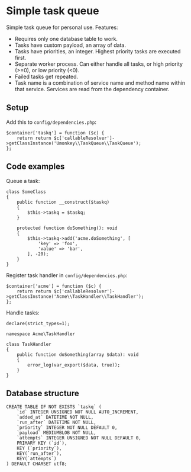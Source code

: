 # Simple task queue

Simple task queue for personal use.  Features:

- Requires only one database table to work.
- Tasks have custom payload, an array of data.
- Tasks have priorities, an integer.  Highest priority tasks are executed first.
- Separate worker process.   Can either handle all tasks, or high priority (>=0), or low priority (<0).
- Failed tasks get repeated.
- Task name is a combination of service name and method name within that service.  Services are read from the dependency container.


## Setup

Add this to `config/dependencies.php`:

```
$container['taskq'] = function ($c) {
    return return $c['callableResolver']->getClassInstance('Umonkey\\TaskQueue\\TaskQueue');
};
```

## Code examples

Queue a task:

```
class SomeClass
{
    public function __construct($taskq)
    {
        $this->taskq = $taskq;
    }

    protected function doSomething(): void
    {
        $this->taskq->add('acme.doSomething', [
            'key' => 'foo',
            'value' => 'bar',
        ], -20);
    }
}
```

Register task handler in `config/dependencies.php`:


```
$container['acme'] = function ($c) {
    return return $c['callableResolver']->getClassInstance('Acme\\TaskHandler\\TaskHandler');
};
```

Handle tasks:

```
declare(strict_types=1);

namespace Acme\TaskHandler

class TaskHandler
{
    public function doSomething(array $data): void
    {
        error_log(var_export($data, true));
    }
}
```


## Database structure

```
CREATE TABLE IF NOT EXISTS `taskq` (
    `id` INTEGER UNSIGNED NOT NULL AUTO_INCREMENT,
    `added_at` DATETIME NOT NULL,
    `run_after` DATETIME NOT NULL,
    `priority` INTEGER NOT NULL DEFAULT 0,
    `payload` MEDIUMBLOB NOT NULL,
    `attempts` INTEGER UNSIGNED NOT NULL DEFAULT 0,
    PRIMARY KEY (`id`),
    KEY (`priority`),
    KEY(`run_after`),
    KEY(`attempts`)
) DEFAULT CHARSET utf8;
```
